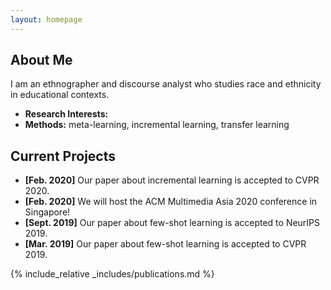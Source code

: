 ```yaml
---
layout: homepage
---
```


## About Me

I am an ethnographer and discourse analyst who studies race and ethnicity in educational contexts.

- **Research Interests:**
- **Methods:** meta-learning, incremental learning, transfer learning

## Current Projects

- **[Feb. 2020]** Our paper about incremental learning is accepted to CVPR 2020.
- **[Feb. 2020]** We will host the ACM Multimedia Asia 2020 conference in Singapore!
- **[Sept. 2019]** Our paper about few-shot learning is accepted to NeurIPS 2019.
- **[Mar. 2019]** Our paper about few-shot learning is accepted to CVPR 2019.

{% include_relative _includes/publications.md %}